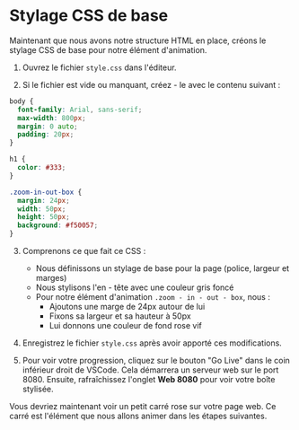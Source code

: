 # Stylage CSS de base

Maintenant que nous avons notre structure HTML en place, créons le stylage CSS de base pour notre élément d'animation.

1. Ouvrez le fichier `style.css` dans l'éditeur.

2. Si le fichier est vide ou manquant, créez - le avec le contenu suivant :

```css
body {
  font-family: Arial, sans-serif;
  max-width: 800px;
  margin: 0 auto;
  padding: 20px;
}

h1 {
  color: #333;
}

.zoom-in-out-box {
  margin: 24px;
  width: 50px;
  height: 50px;
  background: #f50057;
}
```

3. Comprenons ce que fait ce CSS :

   - Nous définissons un stylage de base pour la page (police, largeur et marges)
   - Nous stylisons l'en - tête avec une couleur gris foncé
   - Pour notre élément d'animation `.zoom - in - out - box`, nous :
     - Ajoutons une marge de 24px autour de lui
     - Fixons sa largeur et sa hauteur à 50px
     - Lui donnons une couleur de fond rose vif

4. Enregistrez le fichier `style.css` après avoir apporté ces modifications.

5. Pour voir votre progression, cliquez sur le bouton "Go Live" dans le coin inférieur droit de VSCode. Cela démarrera un serveur web sur le port 8080. Ensuite, rafraîchissez l'onglet **Web 8080** pour voir votre boîte stylisée.

Vous devriez maintenant voir un petit carré rose sur votre page web. Ce carré est l'élément que nous allons animer dans les étapes suivantes.
